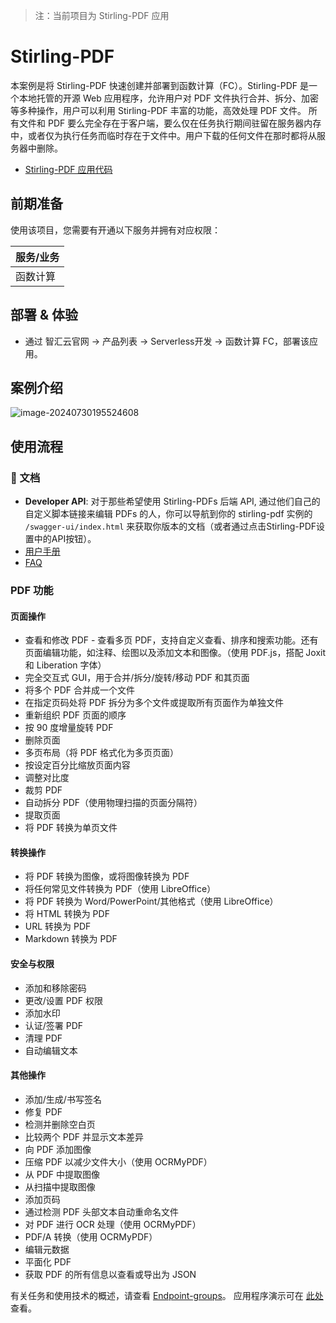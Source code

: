 > 注：当前项目为 Stirling-PDF 应用

# Stirling-PDF

本案例是将 Stirling-PDF 快速创建并部署到函数计算（FC）。Stirling-PDF 是一个本地托管的开源 Web 应用程序，允许用户对 PDF 文件执行合并、拆分、加密等多种操作，用户可以利用 Stirling-PDF 丰富的功能，高效处理 PDF 文件。
所有文件和 PDF 要么完全存在于客户端，要么仅在任务执行期间驻留在服务器内存中，或者仅为执行任务而临时存在于文件中。用户下载的任何文件在那时都将从服务器中删除。

- [Stirling-PDF 应用代码](https://github.com/Qihoo360/fc-templates/tree/feature/main/applications/file-processor/stirling-pdf/src)

## 前期准备

使用该项目，您需要有开通以下服务并拥有对应权限：

| 服务/业务 |
| --------- |
| 函数计算  |

## 部署 & 体验

- 通过 智汇云官网 -> 产品列表 -> Serverless开发 -> 函数计算 FC，部署该应用。

## 案例介绍

![image-20240730195524608](https://github.com/Qihoo360/fc-templates/blob/feature/main/applications/file-processor/stirling-pdf/src/stirling-pdf/images/stirling-home-dark.png?raw=true)

## 使用流程

### 📖 文档

- **Developer API**: 对于那些希望使用 Stirling-PDFs 后端 API, 通过他们自己的自定义脚本链接来编辑 PDFs 的人，你可以导航到你的 stirling-pdf 实例的 `/swagger-ui/index.html` 来获取你版本的文档（或者通过点击Stirling-PDF设置中的API按钮）。
- [用户手册](https://github.com/Stirling-Tools/Stirling-Tools.github.io)
- [FAQ](https://github.com/Stirling-Tools/Stirling-PDF#FAQ)

### PDF 功能

#### 页面操作

- 查看和修改 PDF - 查看多页 PDF，支持自定义查看、排序和搜索功能。还有页面编辑功能，如注释、绘图以及添加文本和图像。（使用 PDF.js，搭配 Joxit 和 Liberation 字体）
- 完全交互式 GUI，用于合并/拆分/旋转/移动 PDF 和其页面
- 将多个 PDF 合并成一个文件
- 在指定页码处将 PDF 拆分为多个文件或提取所有页面作为单独文件
- 重新组织 PDF 页面的顺序
- 按 90 度增量旋转 PDF
- 删除页面
- 多页布局（将 PDF 格式化为多页页面）
- 按设定百分比缩放页面内容
- 调整对比度
- 裁剪 PDF
- 自动拆分 PDF（使用物理扫描的页面分隔符）
- 提取页面
- 将 PDF 转换为单页文件

#### 转换操作

- 将 PDF 转换为图像，或将图像转换为 PDF
- 将任何常见文件转换为 PDF（使用 LibreOffice）
- 将 PDF 转换为 Word/PowerPoint/其他格式（使用 LibreOffice）
- 将 HTML 转换为 PDF
- URL 转换为 PDF
- Markdown 转换为 PDF

#### 安全与权限

- 添加和移除密码
- 更改/设置 PDF 权限
- 添加水印
- 认证/签署 PDF
- 清理 PDF
- 自动编辑文本

#### 其他操作

- 添加/生成/书写签名
- 修复 PDF
- 检测并删除空白页
- 比较两个 PDF 并显示文本差异
- 向 PDF 添加图像
- 压缩 PDF 以减少文件大小（使用 OCRMyPDF）
- 从 PDF 中提取图像
- 从扫描中提取图像
- 添加页码
- 通过检测 PDF 头部文本自动重命名文件
- 对 PDF 进行 OCR 处理（使用 OCRMyPDF）
- PDF/A 转换（使用 OCRMyPDF）
- 编辑元数据
- 平面化 PDF
- 获取 PDF 的所有信息以查看或导出为 JSON

有关任务和使用技术的概述，请查看 [Endpoint-groups](https://github.com/Stirling-Tools/Stirling-PDF/blob/main/Endpoint-groups.md)。
应用程序演示可在 [此处](https://stirlingpdf.io) 查看。
